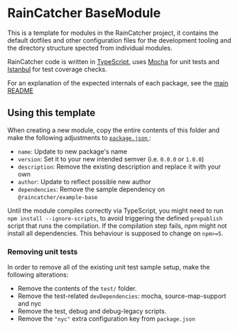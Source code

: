 # RainCatcher BaseModule

This is a template for modules in the RainCatcher project, it contains the default dotfiles and other configuration files for the development tooling and the directory structure spected from individual modules.

RainCatcher code is written in [TypeScript](http://typescriptlang.org), uses [Mocha](https://mochajs.org/) for unit tests and [Istanbul](https://istanbul.js.org/) for test coverage checks.

For an explanation of the expected internals of each package, see the [main README](../../README.md#package-structure)

## Using this template

When creating a new module, copy the entire contents of this folder and make the following adjustments to [`package.json` ](./package.json):

  - `name`: Update to new package's name
  - `version`: Set it to your new intended semver (i.e. `0.0.0` or `1.0.0`)
  - `description`: Remove the existing description and replace it with your own
  - `author`: Update to reflect possible new author
  - `dependencies`: Remove the sample dependency on `@raincatcher/example-base`

Until the module compiles correctly via TypeScript, you might need to run `npm install --ignore-scripts`, to avoid triggering the defined `prepublish` script that runs the compilation. If the compilation step fails, npm might not install all dependencies. This behaviour is supposed to change on `npm>=5`.

### Removing unit tests

In order to remove all of the existing unit test sample setup, make the following alterations:

- Remove the contents of the `test/` folder.
- Remove the test-related `devDependencies`: mocha, source-map-support and nyc
- Remove the test, debug and debug-legacy scripts.
- Remove the `"nyc"` extra configuration key from `package.json`
